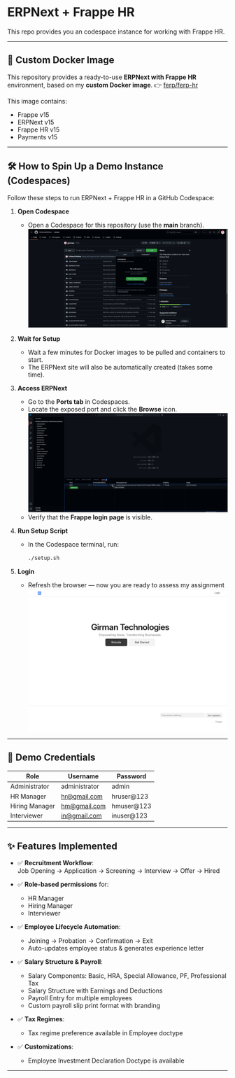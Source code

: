 # ERPNext + Frappe HR

This repo provides you an codespace instance for working with Frappe HR.

---

## 🚀 Custom Docker Image

This repository provides a ready-to-use **ERPNext with Frappe HR** environment, based on my **custom Docker image**.
👉 [ferp/ferp-hr](https://github.com/users/fathimairfanas/packages/container/package/ferp%2Fferp-hr)

This image contains:
- Frappe v15
- ERPNext v15
- Frappe HR v15
- Payments v15

---

## 🛠️ How to Spin Up a Demo Instance (Codespaces)

Follow these steps to run ERPNext + Frappe HR in a GitHub Codespace:

1. **Open Codespace**
   - Open a Codespace for this repository (use the **main** branch).
   ![Codespace](./docs/codespace.png)

2. **Wait for Setup**
   - Wait a few minutes for Docker images to be pulled and containers to start.
   - The ERPNext site will also be automatically created (takes some time).

3. **Access ERPNext**
   - Go to the **Ports tab** in Codespaces.
   - Locate the exposed port and click the **Browse** icon.
   ![Port Tab](./docs/browse.png)
   - Verify that the **Frappe login page** is visible.

4. **Run Setup Script**
   - In the Codespace terminal, run:
     ```bash
     ./setup.sh
     ```

5. **Login**
   - Refresh the browser — now you are ready to assess my assignment
   ![Landing Page](./docs/landing.png)

---

## 🔑 Demo Credentials

| Role            | Username        | Password     |
|-----------------|----------------|--------------|
| Administrator   | administrator  | admin        |
| HR Manager      | hr@gmail.com   | hruser@123   |
| Hiring Manager  | hm@gmail.com   | hmuser@123   |
| Interviewer     | in@gmail.com   | inuser@123   |

---

## ✨ Features Implemented

- ✅ **Recruitment Workflow**:  
  Job Opening → Application → Screening → Interview → Offer → Hired  

- ✅ **Role-based permissions** for:
  - HR Manager  
  - Hiring Manager  
  - Interviewer  

- ✅ **Employee Lifecycle Automation**:
  - Joining → Probation → Confirmation → Exit  
  - Auto-updates employee status & generates experience letter  

- ✅ **Salary Structure & Payroll**:
  - Salary Components: Basic, HRA, Special Allowance, PF, Professional Tax  
  - Salary Structure with Earnings and Deductions
  - Payroll Entry for multiple employees  
  - Custom payroll slip print format with branding  

- ✅ **Tax Regimes**:  
  - Tax regime preference available in Employee doctype

- ✅ **Customizations**:
  - Employee Investment Declaration Doctype is available

---

